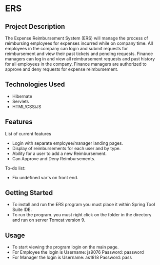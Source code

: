 # ERS

## Project Description

The Expense Reimbursement System (ERS) will manage the process of reimbursing employees for expenses incurred while on company time. 
All employees in the company can login and submit requests for reimbursement and view their past tickets and pending requests. 
Finance managers can log in and view all reimbursement requests and past history for all employees in the company. 
Finance managers are authorized to approve and deny requests for expense reimbursement.

## Technologies Used

* Hibernate
* Servlets
* HTML/CSS/JS

## Features

List of current features
* Login with separate employee/manager landing pages.
* Display of reimbursements for each user and by type.
* Ability for a user to add a new Reimbursement.
* Can Approve and Deny Reimbursements.

To-do list:
* Fix undefined var's on front end.

## Getting Started
- To install and run the ERS program you must place it within Spring Tool Suite IDE.
- To run the program. you must right click on the folder in the directory and run on server Tomcat version 9.

## Usage
- To start viewing the program login on the main page.
- For Employee the login is Username: js9076 Password: password
- For Manager the login is Username: as1818 Password: pass 
